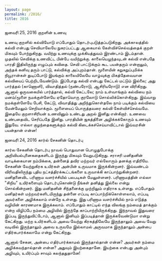```yaml
---
layout: page
permalink: /2016/
title: 2016
---
```


ஜனவரி் 25, 2016
குறளின் உணவு

உணவு குறளில் கல்வியோடு எப்போதும் தொடர்புபடுத்தப்படுகிறது. அக்காலத்தில் கல்வி என்பது செவியாலேயே நுகரப்பட்டது ஆகையால் கேள்விச்செல்வத்தைக் குறள் மிகவும் போற்றுகிறது. வயிற்று உணவுக்கு முக்கியத்துவம்  இரண்டாம் இடம்தான். முதலில் செவிக்கு உணவிட்ட பின்பே வயிற்றுக்கு. காலையெழுந்தவுடன் கல்வி என்பதே பாரதி இதிலிருந்து எழுப்பும் கவிதை. செவி பாட்டுக்கும் கூட பயன்தரும் என்றாலும், அந்தக் கனிவு தரும் பாட்டு, கல்விக்கு அப்புறம்தான். மூளையின் சுறுசுறுப்புமிக்க நியூரான்கள் துடிப்போடு இயங்கும் காலையிலேயே வாழ்வுக்கு மிகத்தேவையான கல்வியைப் பெற்றிடவேண்டும். இப்போது கல்வி என்பது கேட்டல் மட்டும் இல்லை; அது பார்த்தல் (காணொளி), விவாதித்தல் (நண்பரோடு, ஆசிரியரோடு) என விரிகிறது. ஆனால் ஒருவகையில் பார்த்தால், கல்வி கேட்டலே; நாம் உள்வாங்கும் கல்வியை நம் மனம்/மூளை நமக்குள்ளேயே ஏதோவொரு குரலோடு சொல்லிக்கொள்கிறது. இவ்வாறு நமக்குள்ளேயே பேசி, கேட்டு, விவாதித்து அறிந்துகொள்தலே நாம் படிக்கும் கல்வியை மேன்மேலும் செறிவாக்கும். மூளையைப் பொருத்தவரை கல்வி கேள்விச்செல்வமே. இதையே குறளாசிரியன் உணவினும் உண்டது அறல் இனிது என்கிறார். உணவை உண்பதைவிட செரிப்பதே இனிது. பாரதியின் ஜகத்தினை அழிக்கக்கோரும் உணவும் இதுவே. எல்லா குழந்தைகளுக்கும் கல்வி கிடைக்கச்செய்யாவிட்டால் இவ்வரசின் பயன்தான் என்ன!


ஜனவரி் 24, 2016
கார்ல் சேகனின் தொடர்பு

கார்ல சேகனின் தொடர்பு நாவல் பொதுவான பொழுதுபோக்கு அறிவியல்புனைகதைகளிடம் இருந்து மிகவும் வேறுபடுகிறது. சராசரி மனிதனின் வாடிக்கையான நம்பிக்கை, தன்னைத் தவிர மற்றவர் எல்லோரும் தனக்கு எதிரியே. சேகனின் வேற்றுகிரக உயிர்கள் அன்பின் உருவமாக இருக்கின்றனர். இவ்வண்டம் விரிவதிலிருந்து புதிய நட்சத்திரக்கூட்டங்களை உருவாக்கி காப்பாற்றுகின்றனர். மனிதனைவிட பரிணாம வளர்ச்சியில் பலபடிகள் மேலுள்ளனர். பரிணாமத்தின் எல்லா "சிறிய" உயிர்களையும் தொடர்புகொண்டு நீங்கள் தனித்து இல்லை என்று சொல்கின்றனர். இது மனிதனின் சிந்தனைக்கு முற்றிலும் எதிராக உள்ளது. எப்போதும் மனிதர்கள் மற்றவர்களிடமிருந்து தன்னை எப்படி காப்பாற்றிக்கொள்ளலாம், எப்படி அவர்களை அழிக்கலாம் என்றே உள்ளது. இது பரிணாம வளர்ச்சியில் நாம் எடுத்த வழியின் காரணமாக இருக்கலாம். எப்போதும் காட்டில் எந்த விலங்கு நம்மைத் தாக்கும் என்ற விழிப்பே நம்மை அழிவில் இருந்தே காப்பாற்றியிருக்கிறது. இந்நாவல் இதுவரை இப்படி இருந்துவிட்டோம், ஆனால் இனியும் இப்படித்தான் இருக்கவேண்டுமா என்று கேட்கிறது. மற்ற உயிர்களிடம் அவை வேற்று கிரகத்திலேயே இருந்தாலும் அவை வேறு வடிவில் இருந்தாலும் அவை உருவமே இல்லாமல் அருவமாக இருந்தாலும் அன்பை எதிர்கபார்க்கலாமே என்று கேட்கிறது. 

ஆனால் சேகன, அன்பை எதிர்பார்க்காமல் இருந்தால்தான் என்ன? அவர்கள் நம்மை அழிக்கவந்தால்தான் என்ன? அதுவும் இயற்கைதானே. இயற்கை என்பது அன்பும் அழிவும், உயிர்ப்பும் சாவும் கலந்ததுதானே!

